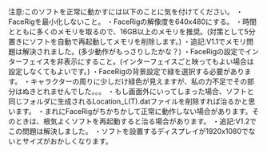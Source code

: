 注意:このソフトを正常に動かすには以下のことに気を付けてください。
・FaceRigを最小化しないこと。
・FaceRigの解像度を640x480にする。
・時間とともに多くのメモリを取るので、16GB以上のメモリを推奨。(対策として5分置きにソフトを自動で再起動してメモリを削除します。)
・追記:V1.1でメモリ問題は解決されました。(多少動作がもっさりしたかな？)
・FaceRigの設定でインターフェイスを非表示にすること。(インターフェイスごと映ってもよい場合は設定しなくてもよいです。)
・FaceRigの背景設定で緑を選択する必要があります。
・キャラクターの周りに少しだけ緑色が見えますが、私の力不足でその部分はぬきとれませんでした。。。
・もし画面外にいってしまった場合、ソフトと同じフォルダに生成されるLocation_L(T).datファイルを削除すれば治るかと思います。
・まれにFaceRigがちかちかして正常に動作しない場合があります。そのときは、根気よくソフトを再起動すると治る場合があります。
・追記:V1.2でこの問題は解決しました。
・ソフトを設置するディスプレイが1920x1080でないとサイズがおかしくなります。
